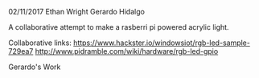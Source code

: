 02/11/2017
Ethan Wright
Gerardo Hidalgo

A collaborative attempt to make a rasberri pi powered acrylic light.

Collaborative links:
https://www.hackster.io/windowsiot/rgb-led-sample-729ea7
http://www.pidramble.com/wiki/hardware/rgb-led-gpio

Gerardo's Work
